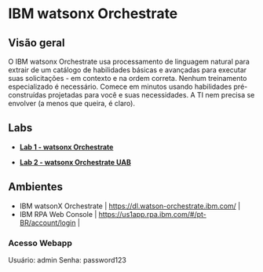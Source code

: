 # IBM watsonx Orchestrate
## Visão geral
O IBM watsonx Orchestrate usa processamento de linguagem natural para extrair de um catálogo de habilidades básicas e avançadas para executar suas solicitações - em contexto e na ordem correta. Nenhum treinamento especializado é necessário. Comece em minutos usando habilidades pré-construídas projetadas para você e suas necessidades. A TI nem precisa se envolver (a menos que queira, é claro).


## Labs

- **[Lab 1 - watsonx Orchestrate](Lab%201%20-%20Insurance%20Auto%20-%20watsonx%20Orchestrate%20-%201.2.pdf)**

- **[Lab 2 - watsonx Orchestrate UAB](Lab%202%20-%20watsonx%20Orchestrate%20-%20UAB.pdf)**

## Ambientes

- IBM watsonX Orchestrate | https://dl.watson-orchestrate.ibm.com/ |
- IBM RPA Web Console | https://us1app.rpa.ibm.com/#/pt-BR/account/login |

### Acesso Webapp
Usuário: admin
Senha: password123
